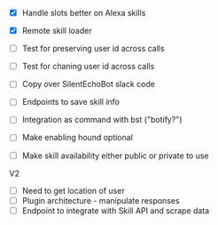 - [X] Handle slots better on Alexa skills
- [X] Remote skill loader
- [ ] Test for preserving user id across calls
- [ ] Test for chaning user id across calls
- [ ] Copy over SilentEchoBot slack code
- [ ] Endpoints to save skill info

- [ ] Integration as command with bst ("botify?")
- [ ] Make enabling hound optional
- [ ] Make skill availability either public or private to use

V2
- [ ] Need to get location of user
- [ ] Plugin architecture - manipulate responses
- [ ] Endpoint to integrate with Skill API and scrape data
